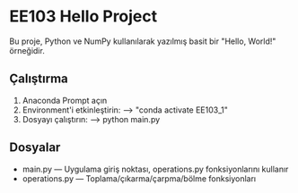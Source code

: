 # EE103 Hello Project

Bu proje, Python ve NumPy kullanılarak yazılmış basit bir "Hello, World!" örneğidir.

## Çalıştırma
1. Anaconda Prompt açın
2. Environment'i etkinleştirin: --> "conda activate EE103_1"
3. Dosyayı çalıştırın: --> python main.py


## Dosyalar
- main.py — Uygulama giriş noktası, operations.py fonksiyonlarını kullanır
- operations.py — Toplama/çıkarma/çarpma/bölme fonksiyonları